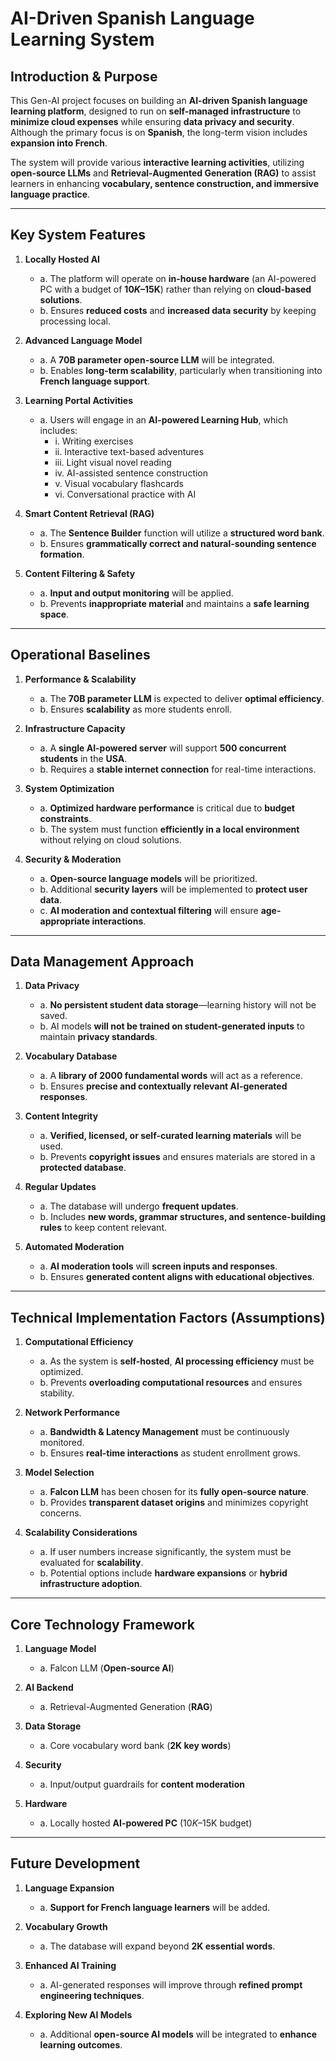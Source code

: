 # **AI-Driven Spanish Language Learning System**  

## **Introduction & Purpose**  
This Gen-AI project focuses on building an **AI-driven Spanish language learning platform**, designed to run on **self-managed infrastructure** to **minimize cloud expenses** while ensuring **data privacy and security**. Although the primary focus is on **Spanish**, the long-term vision includes **expansion into French**.  

The system will provide various **interactive learning activities**, utilizing **open-source LLMs** and **Retrieval-Augmented Generation (RAG)** to assist learners in enhancing **vocabulary, sentence construction, and immersive language practice**.  

---

## **Key System Features**  

1. **Locally Hosted AI**  
   - a. The platform will operate on **in-house hardware** (an AI-powered PC with a budget of **$10K–$15K**) rather than relying on **cloud-based solutions**.  
   - b. Ensures **reduced costs** and **increased data security** by keeping processing local.  

2. **Advanced Language Model**  
   - a. A **70B parameter open-source LLM** will be integrated.  
   - b. Enables **long-term scalability**, particularly when transitioning into **French language support**.  

3. **Learning Portal Activities**  
   - a. Users will engage in an **AI-powered Learning Hub**, which includes:  
     - i. Writing exercises  
     - ii. Interactive text-based adventures  
     - iii. Light visual novel reading  
     - iv. AI-assisted sentence construction  
     - v. Visual vocabulary flashcards  
     - vi. Conversational practice with AI  

4. **Smart Content Retrieval (RAG)**  
   - a. The **Sentence Builder** function will utilize a **structured word bank**.  
   - b. Ensures **grammatically correct and natural-sounding sentence formation**.  

5. **Content Filtering & Safety**  
   - a. **Input and output monitoring** will be applied.  
   - b. Prevents **inappropriate material** and maintains a **safe learning space**.  

---

## **Operational Baselines**  

1. **Performance & Scalability**  
   - a. The **70B parameter LLM** is expected to deliver **optimal efficiency**.  
   - b. Ensures **scalability** as more students enroll.  

2. **Infrastructure Capacity**  
   - a. A **single AI-powered server** will support **500 concurrent students** in the **USA**.  
   - b. Requires a **stable internet connection** for real-time interactions.  

3. **System Optimization**  
   - a. **Optimized hardware performance** is critical due to **budget constraints**.  
   - b. The system must function **efficiently in a local environment** without relying on cloud solutions.  

4. **Security & Moderation**  
   - a. **Open-source language models** will be prioritized.  
   - b. Additional **security layers** will be implemented to **protect user data**.  
   - c. **AI moderation and contextual filtering** will ensure **age-appropriate interactions**.  

---

## **Data Management Approach**  

1. **Data Privacy**  
   - a. **No persistent student data storage**—learning history will not be saved.  
   - b. AI models **will not be trained on student-generated inputs** to maintain **privacy standards**.  

2. **Vocabulary Database**  
   - a. A **library of 2000 fundamental words** will act as a reference.  
   - b. Ensures **precise and contextually relevant AI-generated responses**.  

3. **Content Integrity**  
   - a. **Verified, licensed, or self-curated learning materials** will be used.  
   - b. Prevents **copyright issues** and ensures materials are stored in a **protected database**.  

4. **Regular Updates**  
   - a. The database will undergo **frequent updates**.  
   - b. Includes **new words, grammar structures, and sentence-building rules** to keep content relevant.  

5. **Automated Moderation**  
   - a. **AI moderation tools** will **screen inputs and responses**.  
   - b. Ensures **generated content aligns with educational objectives**.  

---

## **Technical Implementation Factors (Assumptions)**  

1. **Computational Efficiency**  
   - a. As the system is **self-hosted**, **AI processing efficiency** must be optimized.  
   - b. Prevents **overloading computational resources** and ensures stability.  

2. **Network Performance**  
   - a. **Bandwidth & Latency Management** must be continuously monitored.  
   - b. Ensures **real-time interactions** as student enrollment grows.  

3. **Model Selection**  
   - a. **Falcon LLM** has been chosen for its **fully open-source nature**.  
   - b. Provides **transparent dataset origins** and minimizes copyright concerns.  

4. **Scalability Considerations**  
   - a. If user numbers increase significantly, the system must be evaluated for **scalability**.  
   - b. Potential options include **hardware expansions** or **hybrid infrastructure adoption**.  

---

## **Core Technology Framework**  

1. **Language Model**  
   - a. Falcon LLM (**Open-source AI**)  

2. **AI Backend**  
   - a. Retrieval-Augmented Generation (**RAG**)  

3. **Data Storage**  
   - a. Core vocabulary word bank (**2K key words**)  

4. **Security**  
   - a. Input/output guardrails for **content moderation**  

5. **Hardware**  
   - a. Locally hosted **AI-powered PC** ($10K–$15K budget)  

---

## **Future Development**  

1. **Language Expansion**  
   - a. **Support for French language learners** will be added.  

2. **Vocabulary Growth**  
   - a. The database will expand beyond **2K essential words**.  

3. **Enhanced AI Training**  
   - a. AI-generated responses will improve through **refined prompt engineering techniques**.  

4. **Exploring New AI Models**  
   - a. Additional **open-source AI models** will be integrated to **enhance learning outcomes**.  


